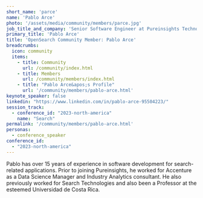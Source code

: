 ```yaml
---
short_name: 'parce'
name: 'Pablo Arce'
photo: '/assets/media/community/members/parce.jpg'
job_title_and_company: 'Senior Software Engineer at Pureinsights Technology Corporation'
primary_title: 'Pablo Arce'
title: 'OpenSearch Community Member: Pablo Arce'
breadcrumbs:
  icon: community
  items:
    - title: Community
      url: /community/index.html
    - title: Members
      url: /community/members/index.html
    - title: "Pablo Arce&apos;s Profile"
      url: '/community/members/pablo-arce.html'
keynote_speaker: false
linkedin: "https://www.linkedin.com/in/pablo-arce-95504223/"
session_track: 
  - conference_id: "2023-north-america"
    name: "Search"
permalink: '/community/members/pablo-arce.html'
personas:
  - conference_speaker
conference_id:
  - "2023-north-america"
---
```


Pablo has over 15 years of experience in software development for search-related applications. Prior to joining Pureinsights, he worked for Accenture as a Data Science Manager and Industry Analytics consultant. He also previously worked for Search Technologies and also been a Professor at the esteemed Universidad de Costa Rica.

